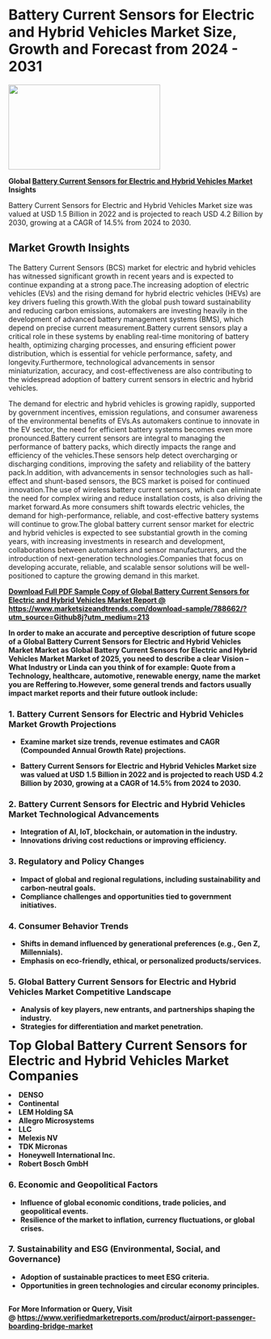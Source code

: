 <H1>Battery Current Sensors for Electric and Hybrid Vehicles Market Size, Growth and Forecast from 2024 - 2031</H1><img class="aligncenter size-medium wp-image-584254" src="https://thirdeyenews.in/wp-content/uploads/2024/09/Global-Market-Research-300x168.jpeg" alt="" width="300" height="168" /><p><strong>Global&nbsp;<a href="https://www.marketsizeandtrends.com/download-sample/788662/?utm_source=Github8j?utm_medium=213">Battery Current Sensors for Electric and Hybrid Vehicles Market</a> Insights</strong></p><p>Battery Current Sensors for Electric and Hybrid Vehicles Market size was valued at USD 1.5 Billion in 2022 and is projected to reach USD 4.2 Billion by 2030, growing at a CAGR of 14.5% from 2024 to 2030.</p><p><h2>Market Growth Insights</h2> <p>The Battery Current Sensors (BCS) market for electric and hybrid vehicles has witnessed significant growth in recent years and is expected to continue expanding at a strong pace.The increasing adoption of electric vehicles (EVs) and the rising demand for hybrid electric vehicles (HEVs) are key drivers fueling this growth.With the global push toward sustainability and reducing carbon emissions, automakers are investing heavily in the development of advanced battery management systems (BMS), which depend on precise current measurement.Battery current sensors play a critical role in these systems by enabling real-time monitoring of battery health, optimizing charging processes, and ensuring efficient power distribution, which is essential for vehicle performance, safety, and longevity.Furthermore, technological advancements in sensor miniaturization, accuracy, and cost-effectiveness are also contributing to the widespread adoption of battery current sensors in electric and hybrid vehicles.</p> <p><strong><a href="#"></a></strong></p> <p>The demand for electric and hybrid vehicles is growing rapidly, supported by government incentives, emission regulations, and consumer awareness of the environmental benefits of EVs.As automakers continue to innovate in the EV sector, the need for efficient battery systems becomes even more pronounced.Battery current sensors are integral to managing the performance of battery packs, which directly impacts the range and efficiency of the vehicles.These sensors help detect overcharging or discharging conditions, improving the safety and reliability of the battery pack.In addition, with advancements in sensor technologies such as hall-effect and shunt-based sensors, the BCS market is poised for continued innovation.The use of wireless battery current sensors, which can eliminate the need for complex wiring and reduce installation costs, is also driving the market forward.As more consumers shift towards electric vehicles, the demand for high-performance, reliable, and cost-effective battery systems will continue to grow.The global battery current sensor market for electric and hybrid vehicles is expected to see substantial growth in the coming years, with increasing investments in research and development, collaborations between automakers and sensor manufacturers, and the introduction of next-generation technologies.Companies that focus on developing accurate, reliable, and scalable sensor solutions will be well-positioned to capture the growing demand in this market.<p><strong><a href="#"></p><p><span class=""><strong>Download Full PDF Sample Copy of Global Battery Current Sensors for Electric and Hybrid Vehicles Market Report</strong> @ <a href="https://www.marketsizeandtrends.com/download-sample/788662/?utm_source=Github8j?utm_medium=213" target="_blank">https://www.marketsizeandtrends.com/download-sample/788662/?utm_source=Github8j?utm_medium=213</a></span></p><p>In order to make an accurate and perceptive description of future scope of a Global&nbsp;Battery Current Sensors for Electric and Hybrid Vehicles Market Market as Global&nbsp;Battery Current Sensors for Electric and Hybrid Vehicles Market Market of 2025, you need to describe a clear Vision &ndash; What Industry or Linda can you think of for example: Quote from a Technology, healthcare, automotive, renewable energy, name the market you are Reffering to.However, some general trends and factors usually impact market reports and their future outlook include:</p><h3>1.&nbsp;<strong>Battery Current Sensors for Electric and Hybrid Vehicles Market Growth Projections</strong></h3><ul><li>Examine market size trends, revenue estimates and CAGR (Compounded Annual Growth Rate) projections.</li><li><p>Battery Current Sensors for Electric and Hybrid Vehicles Market size was valued at USD 1.5 Billion in 2022 and is projected to reach USD 4.2 Billion by 2030, growing at a CAGR of 14.5% from 2024 to 2030.</p></li></ul><h3>2.&nbsp;<strong>Battery Current Sensors for Electric and Hybrid Vehicles Market Technological Advancements</strong></h3><ul><li>Integration of AI, IoT, blockchain, or automation in the industry.</li><li>Innovations driving cost reductions or improving efficiency.</li></ul><h3>3.&nbsp;<strong>Regulatory and Policy Changes</strong></h3><ul><li>Impact of global and regional regulations, including sustainability and carbon-neutral goals.</li><li>Compliance challenges and opportunities tied to government initiatives.</li></ul><h3>4.&nbsp;<strong>Consumer Behavior Trends</strong></h3><ul><li>Shifts in demand influenced by generational preferences (e.g., Gen Z, Millennials).</li><li>Emphasis on eco-friendly, ethical, or personalized products/services.</li></ul><h3>5.&nbsp;<strong>Global Battery Current Sensors for Electric and Hybrid Vehicles Market Competitive Landscape</strong></h3><ul><li>Analysis of key players, new entrants, and partnerships shaping the industry.</li><li>Strategies for differentiation and market penetration.</li></ul><p data-pm-slice="1 1 []"><span style="color: inherit; font-family: inherit; font-size: 25px;">Top Global Battery Current Sensors for Electric and Hybrid Vehicles Market Companies</span></p><div class="" data-test-id=""><p><li>DENSO</li><li> Continental</li><li> LEM Holding SA</li><li> Allegro Microsystems</li><li> LLC</li><li> Melexis NV</li><li> TDK Micronas</li><li> Honeywell International Inc.</li><li> Robert Bosch GmbH</li></p></div><h3>6.&nbsp;<strong>Economic and Geopolitical Factors</strong></h3><ul><li>Influence of global economic conditions, trade policies, and geopolitical events.</li><li>Resilience of the market to inflation, currency fluctuations, or global crises.</li></ul><h3>7.&nbsp;<strong>Sustainability and ESG (Environmental, Social, and Governance)</strong></h3><ul><li>Adoption of sustainable practices to meet ESG criteria.</li><li>Opportunities in green technologies and circular economy principles.</li></ul><h2><strong style="font-size: 14px;">For More Information or Query, Visit @&nbsp;</strong><a style="background-color: #ffffff; font-size: 14px;" href="https://www.marketsizeandtrends.com/report/battery-current-sensors-for-electric-and-hybrid-vehicles-market/" target="_blank">https://www.verifiedmarketreports.com/product/airport-passenger-boarding-bridge-market</a></h2>